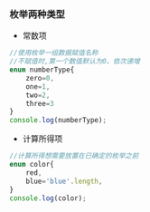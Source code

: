 ### 枚举两种类型


- 常数项
```typescript
//使用枚举一组数据赋值名称
//不赋值时,第一个数值默认为0，依次递增
enum numberType{
    zero=0,
    one=1,
    two=2,
    three=3
}
console.log(numberType);
```


- 计算所得项
```typescript
//计算所得想需要放置在已确定的枚举之前
enum color{
    red,
    blue='blue'.length,
}
console.log(color);

```

  

  
